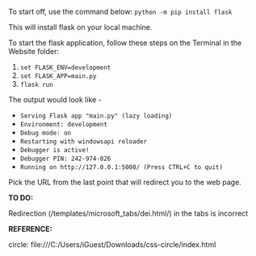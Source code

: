 To start off, use the command below:
`python -m pip install flask`

This will install flask on your local machine.

To start the flask application, follow these steps on the Terminal in the Website folder:
1. `set FLASK_ENV=development`
2. `set FLASK_APP=main.py`
3. `flask run`

The output would look like - 
 * `Serving Flask app "main.py" (lazy loading)`
 * `Environment: development`
 * `Debug mode: on`
 * `Restarting with windowsapi reloader`
 * `Debugger is active!`
 * `Debugger PIN: 242-974-026`
 * `Running on http://127.0.0.1:5000/ (Press CTRL+C to quit)`
 
 Pick the URL from the last point that will redirect you to the web page.

**TO DO:**

Redirection (/templates/microsoft_tabs/dei.html/) in the tabs is incorrect

**REFERENCE:**

circle: file:///C:/Users/iGuest/Downloads/css-circle/index.html
